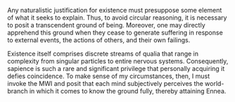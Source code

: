 Any naturalistic justification for existence must presuppose some element of what it seeks to explain. Thus, to avoid circular reasoning, it is necessary to posit a transcendent ground of being. Moreover, one may directly apprehend this ground when they cease to generate suffering in response to external events, the actions of others, and their own failings.

Existence itself comprises discrete streams of qualia that range in complexity from singular particles to entire nervous systems. Consequently, sapience is such a rare and significant privilege that personally acquiring it defies coincidence. To make sense of my circumstances, then, I must invoke the MWI and posit that each mind subjectively perceives the world-branch in which it comes to know the ground fully, thereby attaining Ennea.
